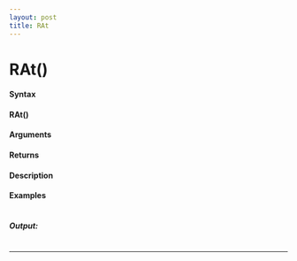 ```yaml
---
layout: post
title: RAt
---
```


# RAt()


#### Syntax

#### RAt()

#### Arguments

#### Returns

#### Description

#### Examples

```

```

##### Output:

```

```

---